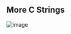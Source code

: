 ## More C Strings

![image](https://github.com/steveLauwh/The-deliberate-practice-of-software-technology/blob/master/Programing%20Language/CS107/Lecture5.png)
